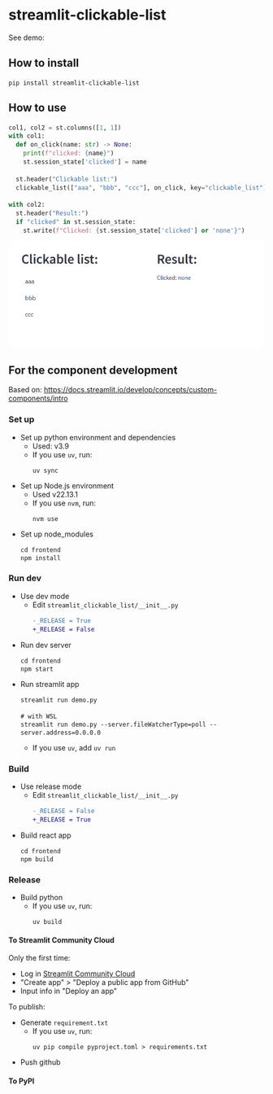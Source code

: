 # streamlit-clickable-list

See demo: 

## How to install
```
pip install streamlit-clickable-list
```

## How to use

```python
col1, col2 = st.columns([1, 1])
with col1:
  def on_click(name: str) -> None:
    print(f"clicked: {name}")
    st.session_state['clicked'] = name

  st.header("Clickable list:")
  clickable_list(["aaa", "bbb", "ccc"], on_click, key="clickable_list")

with col2:
  st.header("Result:")
  if "clicked" in st.session_state:
    st.write(f"Clicked: {st.session_state['clicked'] or 'none'}")

```

![streamlit-clickable-list_demo](./streamlit-clickable-list_demo.gif)

## For the component development

Based on: https://docs.streamlit.io/develop/concepts/custom-components/intro

### Set up

- Set up python environment and dependencies
  - Used: v3.9
  - If you use `uv`, run:
    ```
    uv sync
    ```
- Set up Node.js environment
  - Used v22.13.1
  - If you use `nvm`, run:
    ```
    nvm use
    ```
- Set up node_modules
  ```
  cd frontend
  npm install
  ```

### Run dev

- Use dev mode
  - Edit `streamlit_clickable_list/__init__.py`
    ```diff
    -_RELEASE = True
    +_RELEASE = False
    ```
- Run dev server
  ```
  cd frontend
  npm start
  ```
- Run streamlit app
  ```
  streamlit run demo.py

  # with WSL
  streamlit run demo.py --server.fileWatcherType=poll --server.address=0.0.0.0
  ```
  - If you use `uv`, add `uv run`

### Build

- Use release mode
  - Edit `streamlit_clickable_list/__init__.py`
    ```diff
    -_RELEASE = False
    +_RELEASE = True
    ```
- Build react app
  ```
  cd frontend
  npm build
  ```

### Release

- Build python
  - If you use `uv`, run:
    ```
    uv build
    ```

#### To Streamlit Community Cloud

Only the first time:
- Log in [Streamlit Community Cloud](https://streamlit.io/cloud)
- "Create app" > "Deploy a public app from GitHub"
- Input info in "Deploy an app"



To publish:
- Generate `requirement.txt`
  - If you use `uv`, run:
    ```
    uv pip compile pyproject.toml > requirements.txt
    ```
- Push github

#### To PyPI

